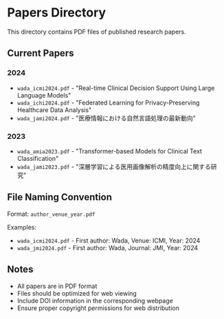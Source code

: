 # Papers Directory

This directory contains PDF files of published research papers.

## Current Papers

### 2024
- `wada_icmi2024.pdf` - "Real-time Clinical Decision Support Using Large Language Models"
- `wada_ichi2024.pdf` - "Federated Learning for Privacy-Preserving Healthcare Data Analysis"
- `wada_jami2024.pdf` - "医療情報における自然言語処理の最新動向"

### 2023
- `wada_amia2023.pdf` - "Transformer-based Models for Clinical Text Classification"
- `wada_jami2023.pdf` - "深層学習による医用画像解析の精度向上に関する研究"

## File Naming Convention

Format: `author_venue_year.pdf`

Examples:
- `wada_icmi2024.pdf` - First author: Wada, Venue: ICMI, Year: 2024
- `wada_jmi2024.pdf` - First author: Wada, Journal: JMI, Year: 2024

## Notes

- All papers are in PDF format
- Files should be optimized for web viewing
- Include DOI information in the corresponding webpage
- Ensure proper copyright permissions for web distribution
